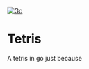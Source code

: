 [![Go](https://github.com/romulets/go-tetris/actions/workflows/go.yml/badge.svg)](https://github.com/romulets/go-tetris/actions/workflows/go.yml)

# Tetris

A tetris in go just because